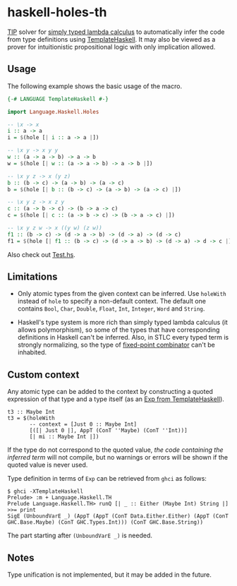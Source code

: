 # haskell-holes-th

[TIP](https://en.wikipedia.org/wiki/Type_inhabitation_problem) solver for [simply typed lambda calculus](https://en.wikipedia.org/wiki/Simply_typed_lambda_calculus) to automatically infer the code from type definitions using [TemplateHaskell](https://wiki.haskell.org/Template_Haskell). It may also be viewed as a prover for intuitionistic propositional logic with only implication allowed.

## Usage

The following example shows the basic usage of the macro.

```haskell
{-# LANGUAGE TemplateHaskell #-}

import Language.Haskell.Holes

-- \x -> x
i :: a -> a
i = $(hole [| i :: a -> a |])

-- \x y -> x y y
w :: (a -> a -> b) -> a -> b
w = $(hole [| w :: (a -> a -> b) -> a -> b |])

-- \x y z -> x (y z)
b :: (b -> c) -> (a -> b) -> (a -> c)
b = $(hole [| b :: (b -> c) -> (a -> b) -> (a -> c) |])

-- \x y z -> x z y
c :: (a -> b -> c) -> (b -> a -> c)
c = $(hole [| c :: (a -> b -> c) -> (b -> a -> c) |])

-- \x y z w -> x ((y w) (z w))
f1 :: (b -> c) -> (d -> a -> b) -> (d -> a) -> (d -> c)
f1 = $(hole [| f1 :: (b -> c) -> (d -> a -> b) -> (d -> a) -> d -> c |])
```

Also check out [Test.hs](Test.hs).

## Limitations

- Only atomic types from the given context can be inferred. Use `holeWith` instead of `hole` to specify a non-default context. The default one contains `Bool`, `Char`, `Double`, `Float`, `Int`, `Integer`, `Word` and `String`.

- Haskell's type system is more rich than simply typed lambda calculus (it allows polymorphism), so some of the types that have corresponding definitions in Haskell can't be inferred. Also, in STLC every typed term is strongly normalizing, so the type of [fixed-point combinator](https://en.wikipedia.org/wiki/Fixed-point_combinator) can't be inhabited.

## Custom context

Any atomic type can be added to the context by constructing a quoted expression of that type and a type itself (as an [Exp from TemplateHaskell](https://hackage.haskell.org/package/template-haskell/docs/Language-Haskell-TH.html#t:Exp)).

```
t3 :: Maybe Int
t3 = $(holeWith
       -- context = [Just 0 :: Maybe Int]
       [([| Just 0 |], AppT (ConT ''Maybe) (ConT ''Int))]
       [| mi :: Maybe Int |])

```

If the type do not correspond to the quoted value, *the code containing the inferred term* will not compile, but no warnings or errors will be shown if the quoted value is never used.

Type definition in terms of `Exp` can be retrieved from `ghci` as follows:

```
$ ghci -XTemplateHaskell
Prelude> :m + Language.Haskell.TH
Prelude Language.Haskell.TH> runQ [| _ :: Either (Maybe Int) String |] >>= print
SigE (UnboundVarE _) (AppT (AppT (ConT Data.Either.Either) (AppT (ConT GHC.Base.Maybe) (ConT GHC.Types.Int))) (ConT GHC.Base.String))
```
The part starting after `(UnboundVarE _)` is needed.

## Notes

Type unification is not implemented, but it may be added in the future.